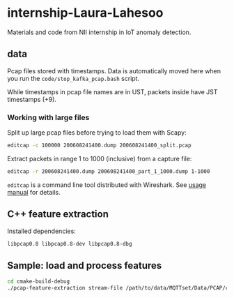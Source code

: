 # internship-Laura-Lahesoo
Materials and code from NII internship in IoT anomaly detection.

## data

Pcap files stored with timestamps. Data is automatically moved here when you run the
`code/stop_kafka_pcap.bash` script.

While timestamps in pcap file names are in UST, packets inside have JST timestamps (+9).

### Working with large files

Split up large pcap files before trying to load them with Scapy:

```bash
editcap -c 100000 200608241400.dump 200608241400_split.pcap
```

Extract packets in range 1 to 1000 (inclusive) from a capture file:

```bash
editcap -r 200608241400.dump 200608241400_part_1_1000.dump 1-1000
```

``editcap`` is a command line tool distributed with Wireshark.
See [usage manual](https://www.wireshark.org/docs/man-pages/editcap.html) for details.

## C++ feature extraction

Installed dependencies:
```bash
libpcap0.8 libpcap0.8-dev libpcap0.8-dbg
```

## Sample: load and process features

```bash
cd cmake-build-debug
./pcap-feature-extraction stream-file /path/to/data/MQTTset/Data/PCAP/capture_flood.pcap | python ../code/IoT-AD.py -s
```